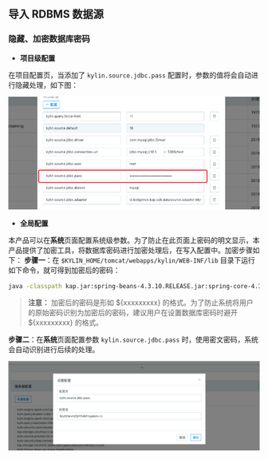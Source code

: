 ## 导入 RDBMS 数据源



### 隐藏、加密数据库密码

* **项目级配置**

在项目配置页，当添加了 `kylin.source.jdbc.pass` 配置时，参数的值将会自动进行隐藏处理，如下图：

![项目级配置](../images/rdbms_project_pass.png)

* **全局配置**

本产品可以在**系统**页面配置系统级参数。为了防止在此页面上密码的明文显示，本产品提供了加密工具，将数据库密码进行加密处理后，在写入配置中。加密步骤如下：
**步骤一**：在 `$KYLIN_HOME/tomcat/webapps/kylin/WEB-INF/lib` 目录下运行如下命令，就可得到加密后的密码：

```sh
java -classpath kap.jar:spring-beans-4.3.10.RELEASE.jar:spring-core-4.3.10.RELEASE.jar:commons-codec-1.7.jar org.apache.kylin.rest.security.PasswordPlaceholderConfigurer AES yourpassword
```

> **注意：** 加密后的密码是形如 ${xxxxxxxxx} 的格式。为了防止系统将用户的原始密码识别为加密后的密码，建议用户在设置数据库密码时避开 ${xxxxxxxxx} 的格式。

**步骤二**：在**系统**页面配置参数 `kylin.source.jdbc.pass` 时，使用密文密码，系统会自动识别进行后续的处理。

![全局配置](../images/rdbms_system_pass.png)
